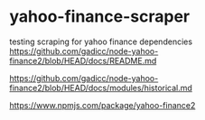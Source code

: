 # yahoo-finance-scraper
testing scraping for yahoo finance dependencies
https://github.com/gadicc/node-yahoo-finance2/blob/HEAD/docs/README.md

https://github.com/gadicc/node-yahoo-finance2/blob/HEAD/docs/modules/historical.md

https://www.npmjs.com/package/yahoo-finance2